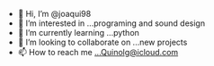 - 👋 Hi, I’m @joaqui98
- 👀 I’m interested in ...programing and sound design
- 🌱 I’m currently learning ...python
- 💞️ I’m looking to collaborate on ...new projects
- 📫 How to reach me ...Quinolg@icloud.com

<!---
joaqui98/joaqui98 is a ✨ special ✨ repository because its `README.md` (this file) appears on your GitHub profile.
You can click the Preview link to take a look at your changes.
--->
